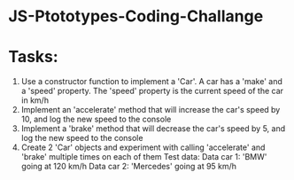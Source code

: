 # JS-Ptototypes-Coding-Challange
# Tasks:
1. Use a constructor function to implement a 'Car'. A car has a 'make' and a 
'speed' property. The 'speed' property is the current speed of the car in 
km/h
2. Implement an 'accelerate' method that will increase the car's speed by 10, 
and log the new speed to the console
3. Implement a 'brake' method that will decrease the car's speed by 5, and log 
the new speed to the console
4. Create 2 'Car' objects and experiment with calling 'accelerate' and 
'brake' multiple times on each of them
Test data:
Data car 1: 'BMW' going at 120 km/h
Data car 2: 'Mercedes' going at 95 km/h
